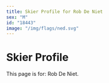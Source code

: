 ```yaml
---
title: Skier Profile for Rob De Niet
sex: "M"
id: "18443"
image: "/img/flags/ned.svg" 
---
```


# Skier Profile

This page is for: Rob De Niet.
    